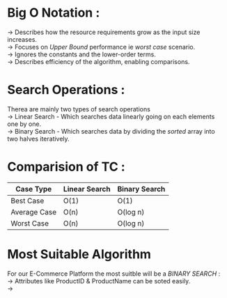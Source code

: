 # Big O Notation :
-> Describes how the resource requirements grow as the input size increases. <br>
-> Focuses on *Upper Bound* performance ie *worst case* scenario. <br>
-> Ignores the constants and the lower-order terms. <br>
-> Describes efficiency of the algorithm, enabling comparisons. <br>

# Search Operations : 
Therea are mainly two types of search operations <br>
-> Linear Search - Which searches data linearly going on each elements one by one. <br>
-> Binary Search - Which searches data by dividing the *sorted* array into two halves iteratively. <br>

# Comparision of TC : 
| Case Type    | Linear Search | Binary Search |
|--------------|---------------|----------------|
| Best Case    | O(1)          | O(1)           |
| Average Case | O(n)          | O(log n)       |
| Worst Case   | O(n)          | O(log n)       |


# Most Suitable Algorithm 
For our E-Commerce Platform the most suitble will be a *BINARY SEARCH* :  <br>
-> Attributes like ProductID & ProductName can be soted easily. <br>
-> 


